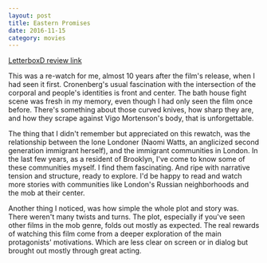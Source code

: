 ```yaml
---
layout: post
title: Eastern Promises 
date: 2016-11-15
category: movies
---
```

 
[LetterboxD review link](http://letterboxd.com/samarthbhaskar/film/eastern-promises/)

This was a re-watch for me, almost 10 years after the film's release, when I had seen it first. Cronenberg's usual fascination with the intersection of the corporal and people's identities is front and center. The bath house fight scene was fresh in my memory, even though I had only seen the film once before. There's something about those curved knives, how sharp they are, and how they scrape against Vigo Mortenson's body, that is unforgettable. 

The thing that I didn't remember but appreciated on this rewatch, was the relationship between the lone Londoner (Naomi Watts, an anglicized second generation immigrant herself), and the immigrant communities in London. In the last few years, as a resident of Brooklyn, I've come to know some of these communities myself. I find them fascinating. And ripe with narrative tension and structure, ready to explore. I'd be happy to read and watch more stories with communities like London's Russian neighborhoods and the mob at their center.

Another thing I noticed, was how simple the whole plot and story was. There weren't many twists and turns. The plot, especially if you've seen other films in the mob genre, folds out mostly as expected. The real rewards of watching this film come from a deeper exploration of the main protagonists' motivations. Which are less clear on screen or in dialog but brought out mostly through great acting.